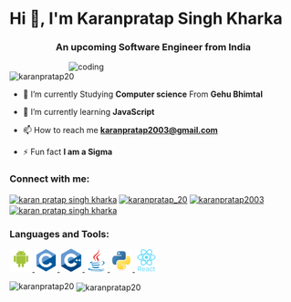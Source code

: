 <h1>Hi 👋, I'm Karanpratap Singh Kharka</h1>
<h3 align="center">An upcoming Software Engineer from India</h3>

<img align="right" alt="coding" width="400" src="https://camo.githubusercontent.com/cae12fddd9d6982901d82580bdf321d81fb299141098ca1c2d4891870827bf17/68747470733a2f2f6d69726f2e6d656469756d2e636f6d2f6d61782f313336302f302a37513379765349765f7430696f4a2d5a2e676966">


<p align="left"> <img src="https://komarev.com/ghpvc/?username=karanpratap20&label=Profile%20views&color=0e75b6&style=flat" alt="karanpratap20" /> </p>

- 🔭 I’m currently Studying **Computer science** From **Gehu Bhimtal**

- 🌱 I’m currently learning **JavaScript**

- 📫 How to reach me **karanpratap2003@gmail.com**

- ⚡ Fun fact **I am a Sigma**

<h3 align="left">Connect with me:</h3>
<p align="left">
<a href="https://linkedin.com/in/karan pratap singh kharka" target="blank"><img align="center" src="https://raw.githubusercontent.com/rahuldkjain/github-profile-readme-generator/master/src/images/icons/Social/linked-in-alt.svg" alt="karan pratap singh kharka" height="30" width="40" /></a>
<a href="https://instagram.com/karanpratap_20" target="blank"><img align="center" src="https://raw.githubusercontent.com/rahuldkjain/github-profile-readme-generator/master/src/images/icons/Social/instagram.svg" alt="karanpratap_20" height="30" width="40" /></a>
<a href="https://www.leetcode.com/karanpratap2003" target="blank"><img align="center" src="https://raw.githubusercontent.com/rahuldkjain/github-profile-readme-generator/master/src/images/icons/Social/leet-code.svg" alt="karanpratap2003" height="30" width="40" /></a>
<a href="https://www.hackerearth.com/karan pratap singh kharka" target="blank"><img align="center" src="https://raw.githubusercontent.com/rahuldkjain/github-profile-readme-generator/master/src/images/icons/Social/hackerearth.svg" alt="karan pratap singh kharka" height="30" width="40" /></a>
</p>

<h3 align="left">Languages and Tools:</h3>
<p align="left"> <a href="https://developer.android.com" target="_blank" rel="noreferrer"> <img src="https://raw.githubusercontent.com/devicons/devicon/master/icons/android/android-original-wordmark.svg" alt="android" width="40" height="40"/> </a> <a href="https://www.cprogramming.com/" target="_blank" rel="noreferrer"> <img src="https://raw.githubusercontent.com/devicons/devicon/master/icons/c/c-original.svg" alt="c" width="40" height="40"/> </a> <a href="https://www.w3schools.com/cpp/" target="_blank" rel="noreferrer"> <img src="https://raw.githubusercontent.com/devicons/devicon/master/icons/cplusplus/cplusplus-original.svg" alt="cplusplus" width="40" height="40"/> </a> <a href="https://www.java.com" target="_blank" rel="noreferrer"> <img src="https://raw.githubusercontent.com/devicons/devicon/master/icons/java/java-original.svg" alt="java" width="40" height="40"/> </a> <a href="https://www.python.org" target="_blank" rel="noreferrer"> <img src="https://raw.githubusercontent.com/devicons/devicon/master/icons/python/python-original.svg" alt="python" width="40" height="40"/> </a> <a href="https://reactjs.org/" target="_blank" rel="noreferrer"> <img src="https://raw.githubusercontent.com/devicons/devicon/master/icons/react/react-original-wordmark.svg" alt="react" width="40" height="40"/> </a> </p>

<p><img align="left" src="https://github-readme-stats.vercel.app/api/top-langs?username=karanpratap20&show_icons=true&locale=en&layout=compact" alt="karanpratap20" /></p>

<p>&nbsp;<img align="center" src="https://github-readme-stats.vercel.app/api?username=karanpratap20&show_icons=true&locale=en" alt="karanpratap20" /></p>
